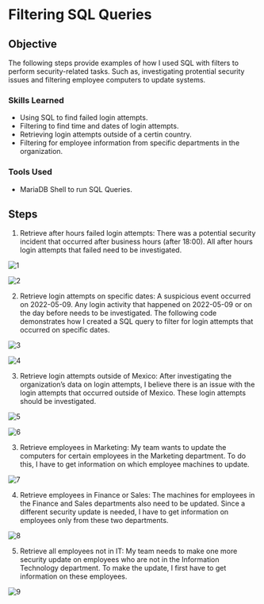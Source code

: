 # Filtering SQL Queries

## Objective

The following steps provide examples of how I used SQL with filters to perform security-related tasks. Such as, investigating protential security issues and filtering employee computers to update systems.

### Skills Learned

- Using SQL to find failed login attempts.
- Filtering to find time and dates of login attempts.
- Retrieving login attempts outside of a certin country.
- Filtering for employee information from specific departments in the organization.

### Tools Used

- MariaDB Shell to run SQL Queries.

## Steps
1) Retrieve after hours failed login attempts: There was a potential security incident that occurred after business hours (after 18:00). All after hours login attempts that failed need to be investigated.

![1](https://github.com/KylePBell/Filtering-SQL-Queries/assets/174375217/b21bc497-2212-4b20-af94-d3a924fdc1e8)

![2](https://github.com/KylePBell/Filtering-SQL-Queries/assets/174375217/a032b4e4-a1aa-4eb7-b59f-93f0e547a9aa)

2) Retrieve login attempts on specific dates: A suspicious event occurred on 2022-05-09. Any login activity that happened on 2022-05-09 or on the day before needs to be investigated. The following code demonstrates how I created a SQL query to filter for login attempts that occurred on specific dates.

![3](https://github.com/KylePBell/Filtering-SQL-Queries/assets/174375217/547413f1-01ad-40b8-9d23-428561ee870d)

![4](https://github.com/KylePBell/Filtering-SQL-Queries/assets/174375217/c077ffbf-334c-42eb-a4df-9911ab19e2aa)

3) Retrieve login attempts outside of Mexico: After investigating the organization’s data on login attempts, I believe there is an issue with the login attempts that occurred outside of Mexico. These login attempts should be investigated.

![5](https://github.com/KylePBell/Filtering-SQL-Queries/assets/174375217/0c4e727b-1a8a-49be-8623-fa3ee6431894)

![6](https://github.com/KylePBell/Filtering-SQL-Queries/assets/174375217/5bb899be-1fb6-4117-948d-cbbead8c15ce)

3) Retrieve employees in Marketing: My team wants to update the computers for certain employees in the Marketing department. To do this, I have to get information on which employee machines to update.

![7](https://github.com/KylePBell/Filtering-SQL-Queries/assets/174375217/89345a8d-b627-4d7e-a921-f08f56ac7d03)

4) Retrieve employees in Finance or Sales: The machines for employees in the Finance and Sales departments also need to be updated. Since a different security update is needed, I have to get information on employees only from these two departments.

![8](https://github.com/KylePBell/Filtering-SQL-Queries/assets/174375217/14ff9350-54fe-47d0-895f-1d85ecf4fb79)

5) Retrieve all employees not in IT: My team needs to make one more security update on employees who are not in the Information Technology department. To make the update, I first have to get information on these employees.

![9](https://github.com/KylePBell/Filtering-SQL-Queries/assets/174375217/b7131878-581b-40b8-b9c5-bd9717d36436)
